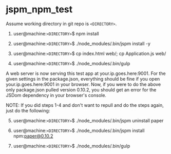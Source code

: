 # jspm_npm_test

Assume working directory in git repo is ```<DIRECTORY>```.

1) user@machine:```<DIRECTORY>```$ npm install

2) user@machine:```<DIRECTORY>```$ ./node_modules/.bin/jspm install -y

3) user@machine:```<DIRECTORY>```$ cp index.html web/; cp Application.js web/

4) user@machine:```<DIRECTORY>```$ ./node_modules/.bin/gulp

A web server is now serving this test app at your.ip.goes.here:9001. For the given settings in the package.json, everything should be fine if you open your.ip.goes.here:9001 in your browser.
Now, if you were to do the above only package.json pulled version 0.10.2, you should get an error for the JSDom dependency in your browser's console.

NOTE: If you did steps 1-4 and don't want to repull and do the steps again, just do the following:

5) user@machine:```<DIRECTORY>```$ ./node_modules/.bin/jspm uninstall paper

6) user@machine:```<DIRECTORY>```$ ./node_modules/.bin/jspm install npm:paper@0.10.2

7) user@machine:```<DIRECTORY>```$ ./node_modules/.bin/gulp
